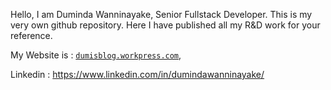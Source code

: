 Hello, I am Duminda Wanninayake, Senior Fullstack Developer. This is my very own github repository. Here I have published all my R&D work for your reference.

My Website is : [`dumisblog.workpress.com`](https://dumisblog.wordpress.com/author/dumisblog/), 

Linkedin : https://www.linkedin.com/in/dumindawanninayake/
